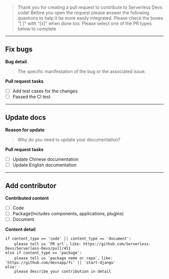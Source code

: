> Thank you for creating a pull request to contribute to Serverless Devs code! Before you open the request please answer the following questions to help it be more easily integrated. Please check the boxes "[ ]" with "[x]" when done too.
> Please select one of the PR types below to complete 

---------------------

## Fix bugs

**Bug detail**
> The specific manifestation of the bug or the associated issue.

**Pull request tasks**
- [ ] Add test cases for the changes
- [ ] Passed the CI test

---------------------

## Update docs

**Reason for update**
> Why do you need to update your documentation?

**Pull request tasks**
- [ ] Update Chinese documentation
- [ ] Update English documentation

---------------------

## Add contributor

**Contributed content**
- [ ] Code
- [ ] Package(Includes components, applications, plugins)
- [ ] Document

**Content detail**
```
if content_type == 'code' || content_type == 'document':
    please tell us `PR url`，like: https://github.com/Serverless-Devs/Serverless-Devs/pull/451
else if content_type == 'package':
    please tell us `package neme or repo`，like: 'https://github.com/devsapp/fc' || 'start-django'
else:
    please describe your contribution in detail
```

